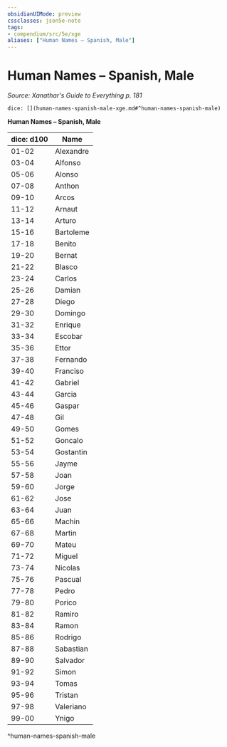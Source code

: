 ```yaml
---
obsidianUIMode: preview
cssclasses: json5e-note
tags:
- compendium/src/5e/xge
aliases: ["Human Names – Spanish, Male"]
---
```

# Human Names – Spanish, Male
*Source: Xanathar's Guide to Everything p. 181* 

`dice: [](human-names-spanish-male-xge.md#^human-names-spanish-male)`

**Human Names – Spanish, Male**

| dice: d100 | Name |
|------------|------|
| 01-02 | Alexandre |
| 03-04 | Alfonso |
| 05-06 | Alonso |
| 07-08 | Anthon |
| 09-10 | Arcos |
| 11-12 | Arnaut |
| 13-14 | Arturo |
| 15-16 | Bartoleme |
| 17-18 | Benito |
| 19-20 | Bernat |
| 21-22 | Blasco |
| 23-24 | Carlos |
| 25-26 | Damian |
| 27-28 | Diego |
| 29-30 | Domingo |
| 31-32 | Enrique |
| 33-34 | Escobar |
| 35-36 | Ettor |
| 37-38 | Fernando |
| 39-40 | Franciso |
| 41-42 | Gabriel |
| 43-44 | Garcia |
| 45-46 | Gaspar |
| 47-48 | Gil |
| 49-50 | Gomes |
| 51-52 | Goncalo |
| 53-54 | Gostantin |
| 55-56 | Jayme |
| 57-58 | Joan |
| 59-60 | Jorge |
| 61-62 | Jose |
| 63-64 | Juan |
| 65-66 | Machin |
| 67-68 | Martin |
| 69-70 | Mateu |
| 71-72 | Miguel |
| 73-74 | Nicolas |
| 75-76 | Pascual |
| 77-78 | Pedro |
| 79-80 | Porico |
| 81-82 | Ramiro |
| 83-84 | Ramon |
| 85-86 | Rodrigo |
| 87-88 | Sabastian |
| 89-90 | Salvador |
| 91-92 | Simon |
| 93-94 | Tomas |
| 95-96 | Tristan |
| 97-98 | Valeriano |
| 99-00 | Ynigo |
^human-names-spanish-male